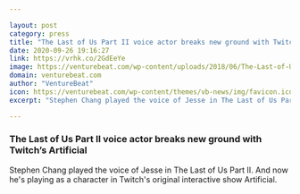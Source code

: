 ```yaml
---

layout: post
category: press
title: "The Last of Us Part II voice actor breaks new ground with Twitch’s Artificial"
date: 2020-09-26 19:16:27
link: https://vrhk.co/2GdEeYe
image: https://venturebeat.com/wp-content/uploads/2018/06/The-Last-of-Us-2-E3-2018-02.jpg?w=1200&strip=all
domain: venturebeat.com
author: "VentureBeat"
icon: https://venturebeat.com/wp-content/themes/vb-news/img/favicon.ico
excerpt: "Stephen Chang played the voice of Jesse in The Last of Us Part II. And now he's playing as a character in Twitch's original interactive show Artificial."

---
```


### The Last of Us Part II voice actor breaks new ground with Twitch’s Artificial

Stephen Chang played the voice of Jesse in The Last of Us Part II. And now he's playing as a character in Twitch's original interactive show Artificial.